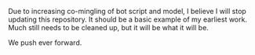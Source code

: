 Due to increasing co-mingling of bot script and model, I believe I will stop updating this repository. It should be a basic example of my earliest work. Much still needs to be cleaned up, but it will be what it will be.

We push ever forward.
